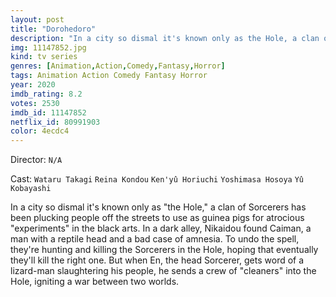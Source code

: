 ```yaml
---
layout: post
title: "Dorohedoro"
description: "In a city so dismal it's known only as the Hole, a clan of Sorcerers has been plucking people off the streets to use as guinea pigs for atrocious experiments in the black arts. In a dark alley, Nikaidou found Caiman, a man with a reptile head and a bad case of amnesia. To undo the spell, they're hunting and killing the Sorcerers in the Hole, hoping that eventually they'll kill the right one. But when En, the.."
img: 11147852.jpg
kind: tv series
genres: [Animation,Action,Comedy,Fantasy,Horror]
tags: Animation Action Comedy Fantasy Horror 
year: 2020
imdb_rating: 8.2
votes: 2530
imdb_id: 11147852
netflix_id: 80991903
color: 4ecdc4
---
```

Director: `N/A`  

Cast: `Wataru Takagi` `Reina Kondou` `Ken'yû Horiuchi` `Yoshimasa Hosoya` `Yû Kobayashi` 

In a city so dismal it's known only as "the Hole," a clan of Sorcerers has been plucking people off the streets to use as guinea pigs for atrocious "experiments" in the black arts. In a dark alley, Nikaidou found Caiman, a man with a reptile head and a bad case of amnesia. To undo the spell, they're hunting and killing the Sorcerers in the Hole, hoping that eventually they'll kill the right one. But when En, the head Sorcerer, gets word of a lizard-man slaughtering his people, he sends a crew of "cleaners" into the Hole, igniting a war between two worlds.